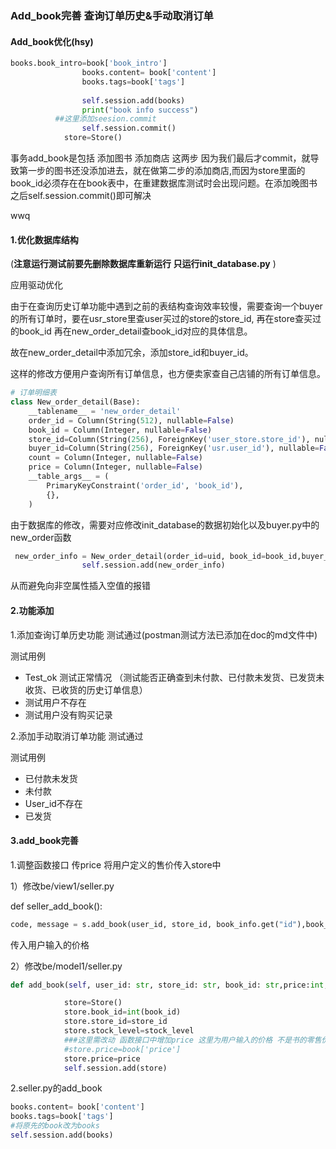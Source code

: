 ### Add_book完善 查询订单历史&手动取消订单

#### Add_book优化(hsy)

```python
books.book_intro=book['book_intro']
                books.content= book['content']
                books.tags=book['tags']
                
                self.session.add(books)
                print("book info success")
          ##这里添加seesion.commit
                self.session.commit()
            store=Store()
```

事务add_book是包括 添加图书 添加商店 这两步
因为我们最后才commit，就导致第一步的图书还没添加进去，就在做第二步的添加商店,而因为store里面的book_id必须存在在book表中，在重建数据库测试时会出现问题。在添加晚图书之后self.session.commit()即可解决





wwq

#### 1.优化数据库结构

(**注意运行测试前要先删除数据库重新运行 只运行init_database.py** )

应用驱动优化

由于在查询历史订单功能中遇到之前的表结构查询效率较慢，需要查询一个buyer的所有订单时，要在usr_store里查user买过的store的store_id, 再在store查买过的book_id 再在new_order_detail查book_id对应的具体信息。

故在new_order_detail中添加冗余，添加store_id和buyer_id。

这样的修改方便用户查询所有订单信息，也方便卖家查自己店铺的所有订单信息。

```python
# 订单明细表
class New_order_detail(Base):
    __tablename__ = 'new_order_detail'
    order_id = Column(String(512), nullable=False)
    book_id = Column(Integer, nullable=False)
    store_id=Column(String(256), ForeignKey('user_store.store_id'), nullable=False)
    buyer_id=Column(String(256), ForeignKey('usr.user_id'), nullable=False)
    count = Column(Integer, nullable=False)
    price = Column(Integer, nullable=False)
    __table_args__ = (
        PrimaryKeyConstraint('order_id', 'book_id'),
        {},
    )
```

由于数据库的修改，需要对应修改init_database的数据初始化以及buyer.py中的new_order函数

```python
 new_order_info = New_order_detail(order_id=uid, book_id=book_id,buyer_id=user_id ,store_id=store_id, count=count, price=price)
                self.session.add(new_order_info)
```

从而避免向非空属性插入空值的报错

#### 2.功能添加

1.添加查询订单历史功能 测试通过(postman测试方法已添加在doc的md文件中)

测试用例

- Test_ok 测试正常情况 （测试能否正确查到未付款、已付款未发货、已发货未收货、已收货的历史订单信息）
- 测试用户不存在
- 测试用户没有购买记录

2.添加手动取消订单功能 测试通过

测试用例

- 已付款未发货
- 未付款
- User_id不存在
- 已发货

#### 3.add_book完善

1.调整函数接口 传price 将用户定义的售价传入store中

1）修改be/view1/seller.py

def seller_add_book():

```python
code, message = s.add_book(user_id, store_id, book_info.get("id"),book_info.get("price"), json.dumps(book_info), stock_level)
```

传入用户输入的价格

2）修改be/model1/seller.py

```python
def add_book(self, user_id: str, store_id: str, book_id: str,price:int, book_json_str: str, stock_level: int):
```

```python
            store=Store()
            store.book_id=int(book_id)
            store.store_id=store_id
            store.stock_level=stock_level
            ###这里需改动 函数接口中增加price 这里为用户输入的价格 不是书的零售价 目前不影响测试
            #store.price=book['price']
            store.price=price
            self.session.add(store)
```

2.seller.py的add_book

```python
books.content= book['content']
books.tags=book['tags']
#将原先的book改为books       
self.session.add(books)
```

